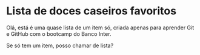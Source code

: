 # Lista de doces caseiros favoritos

Olá, está é uma quase lista de um item só, criada apenas para aprender Git e GitHub com o bootcamp do Banco Inter.

Se só tem um item, posso chamar de lista?
